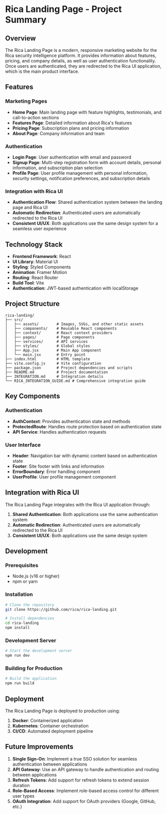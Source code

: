 # Rica Landing Page - Project Summary

## Overview

The Rica Landing Page is a modern, responsive marketing website for the Rica security intelligence platform. It provides information about features, pricing, and company details, as well as user authentication functionality. Once users are authenticated, they are redirected to the Rica UI application, which is the main product interface.

## Features

### Marketing Pages

- **Home Page**: Main landing page with feature highlights, testimonials, and call-to-action sections
- **Features Page**: Detailed information about Rica's features
- **Pricing Page**: Subscription plans and pricing information
- **About Page**: Company information and team

### Authentication

- **Login Page**: User authentication with email and password
- **Signup Page**: Multi-step registration form with account details, personal information, and subscription plan selection
- **Profile Page**: User profile management with personal information, security settings, notification preferences, and subscription details

### Integration with Rica UI

- **Authentication Flow**: Shared authentication system between the landing page and Rica UI
- **Automatic Redirection**: Authenticated users are automatically redirected to the Rica UI
- **Consistent UI/UX**: Both applications use the same design system for a seamless user experience

## Technology Stack

- **Frontend Framework**: React
- **UI Library**: Material UI
- **Styling**: Styled Components
- **Animation**: Framer Motion
- **Routing**: React Router
- **Build Tool**: Vite
- **Authentication**: JWT-based authentication with localStorage

## Project Structure

```
rica-landing/
├── src/
│   ├── assets/        # Images, SVGs, and other static assets
│   ├── components/    # Reusable React components
│   ├── context/       # React context providers
│   ├── pages/         # Page components
│   ├── services/      # API services
│   ├── styles/        # Global styles
│   ├── App.jsx        # Main App component
│   └── main.jsx       # Entry point
├── index.html         # HTML template
├── vite.config.js     # Vite configuration
├── package.json       # Project dependencies and scripts
├── README.md          # Project documentation
├── INTEGRATION.md     # Integration details
└── RICA_INTEGRATION_GUIDE.md # Comprehensive integration guide
```

## Key Components

### Authentication

- **AuthContext**: Provides authentication state and methods
- **ProtectedRoute**: Handles route protection based on authentication state
- **API Service**: Handles authentication requests

### User Interface

- **Header**: Navigation bar with dynamic content based on authentication state
- **Footer**: Site footer with links and information
- **ErrorBoundary**: Error handling component
- **UserProfile**: User profile management component

## Integration with Rica UI

The Rica Landing Page integrates with the Rica UI application through:

1. **Shared Authentication**: Both applications use the same authentication system
2. **Automatic Redirection**: Authenticated users are automatically redirected to the Rica UI
3. **Consistent UI/UX**: Both applications use the same design system

## Development

### Prerequisites

- Node.js (v16 or higher)
- npm or yarn

### Installation

```bash
# Clone the repository
git clone https://github.com/rica/rica-landing.git

# Install dependencies
cd rica-landing
npm install
```

### Development Server

```bash
# Start the development server
npm run dev
```

### Building for Production

```bash
# Build the application
npm run build
```

## Deployment

The Rica Landing Page is deployed to production using:

1. **Docker**: Containerized application
2. **Kubernetes**: Container orchestration
3. **CI/CD**: Automated deployment pipeline

## Future Improvements

1. **Single Sign-On**: Implement a true SSO solution for seamless authentication between applications
2. **API Gateway**: Use an API gateway to handle authentication and routing between applications
3. **Refresh Tokens**: Add support for refresh tokens to extend session duration
4. **Role-Based Access**: Implement role-based access control for different user types
5. **OAuth Integration**: Add support for OAuth providers (Google, GitHub, etc.)
